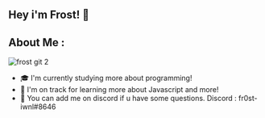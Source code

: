 ## Hey i'm Frost! 👋

## About Me :

![frost git 2](https://user-images.githubusercontent.com/119555371/204977553-d128f2a3-5711-448f-b1b1-1120a45018f1.gif)

* 🎓  I'm currently studying more about programming!
* 🌱  I'm on track for learning more about Javascript and more!
* 💎  You can add me on discord if u have some questions. Discord : fr0st-iwnl#8646

